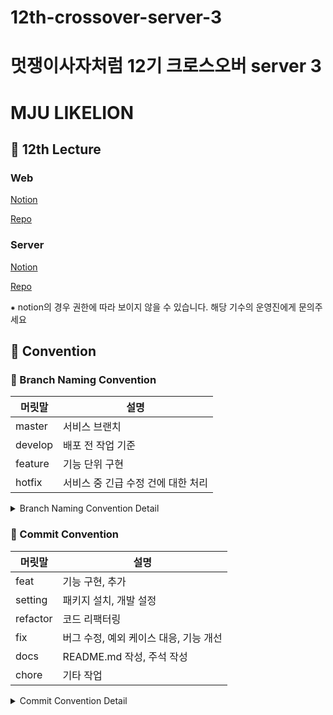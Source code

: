# 12th-crossover-server-3
# 멋쟁이사자처럼 12기 크로스오버 server 3

# MJU LIKELION

## 📕 12th Lecture

### Web
[Notion](https://likelion-mju-12th.notion.site/WEB-10a88d96c88f491096654e6d7d683b50?pvs=4)

[Repo](https://github.com/mju-likelion/12th-web-session)

### Server
[Notion](https://likelion-mju-12th.notion.site/SERVER-86f934ae17d348a3923ec7bf14186b38?pvs=4)

[Repo](https://github.com/mju-likelion/12th-server-session)

⁕ notion의 경우 권한에 따라 보이지 않을 수 있습니다. 해당 기수의 운영진에게 문의주세요

## 📠 Convention

### 🤝 Branch Naming Convention

|  머릿말      | 설명        |
| ----------- | ---------- |
| master      | 서비스 브랜치    |
| develop     | 배포 전 작업 기준    |
| feature     | 기능 단위 구현    |
| hotfix      | 서비스 중 긴급 수정 건에 대한 처리   |

<details>
<summary>Branch Naming Convention Detail</summary>
<div markdown="1">

```
master(main) ── develop ── feature
└── hotfix
```
- [ ] [깃 플로우](https://techblog.woowahan.com/2553/)를 베이스로 하여 프로젝트 사이즈에 맞게 재정의했습니다.
- [ ] 브랜치 이름은 `cabab-case`를 따릅니다.

#### master(main)
- [ ] 실제 서비스가 이루어지는 브랜치입니다.
- [ ] 이 브랜치를 기준으로 develop 브랜치가 분기됩니다.
- [ ] 배포 중, 긴급하게 수정할 건이 생길시 hotfix 브랜치를 만들어 수정합니다.

#### develop
- [ ] 개발, 테스트, 릴리즈 등 배포 전 작업의 기준이 되는 브랜치입니다.
- [ ] 해당 브랜치를 default로 설정합니다.
- [ ] 이 브랜치에서 feature 브랜치가 분기됩니다.

#### feature
- [ ] 개별 개발자가 맡은 작업을 개발하는 브랜치입니다.
- [ ] feature/(feature-name) 과 같이 머릿말을 feature, 꼬릿말을 개발하는 기능으로 명명합니다.
- [ ] feature-name의 경우 cabab-case를 따릅니다.
- [ ] ex) feature/login-validation

#### hotfix
- [ ] 서비스 중 긴급히 수정해야 할 사항이 발생할 때 사용합니다.
- [ ] master에서 분기됩니다.

</div>
</details>

### 🤝 Commit Convention

|  머릿말     | 설명        |
| ----------- | ---------- |
| feat        | 기능 구현, 추가   |
| setting     | 패키지 설치, 개발 설정    |
| refactor    | 코드 리팩터링    |
| fix         | 버그 수정, 예외 케이스 대응, 기능 개선   |
| docs        | README.md 작성, 주석 작성   |
| chore       | 기타 작업  |

<details>
<summary>Commit Convention Detail</summary>
<div markdown="1">

- [ ] `feat: 회원가입 API 구현`과 같이 `머릿말: 내용` 형식으로 작성합니다.
- [ ] 리팩터링의 경우 기능의 변화 없이 구조를 개선할 때 사용됩니다. (ex: 입력 상태값을  커스텀 훅으로 분리)
- [ ] 여러 작업을 동시에 실행한 경우 한 줄에 한 내용씩 입력합니다. 가장 메인이 된 작업을 먼저 기입합니다.
```
- ❌ 잘못된 예시_1
feat: 버튼 컴포넌트 구현, API 중복 요청 현상 해결

- ❌ 잘못된 예시_2
feat: 버튼 컴포넌트 구현 || fix: API 중복 요청 현상 해결

- ⭕ 올바른 예시
feat: 버튼 컴포넌트 구현
fix: API 중복 요청 현상 해결
```

</div>
</details>
